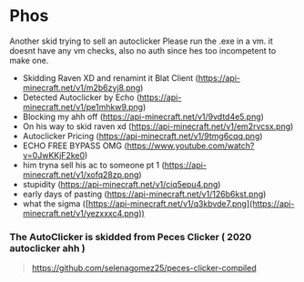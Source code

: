 # Phos

Another skid trying to sell an autoclicker
Please run the .exe in a vm. it doesnt have any vm checks, also no auth since hes too incompetent to make one.

- Skidding Raven XD and renamint it Blat Client
  (https://api-minecraft.net/v1/m2b6zyj8.png)
- Detected Autoclicker by Echo
  (https://api-minecraft.net/v1/pe1mhkw9.png)
- Blocking my ahh off
  (https://api-minecraft.net/v1/9vdtd4e5.png)
- On his way to skid raven xd
  (https://api-minecraft.net/v1/em2rvcsx.png)
- Autoclicker Pricing
  (https://api-minecraft.net/v1/9tmg6cqq.png)
- ECHO FREE BYPASS OMG
  (https://www.youtube.com/watch?v=0JwKKjF2ke0)
- him tryna sell his ac to someone pt 1
  (https://api-minecraft.net/v1/xofq28zp.png)
- stupidity
  (https://api-minecraft.net/v1/ciq5epu4.png)
- early days of pasting
  (https://api-minecraft.net/v1/126b6kst.png)
- what the sigma
  ([https://api-minecraft.net/v1/q3kbvde7.png](https://api-minecraft.net/v1/yezxxxc4.png))


### The AutoClicker is skidded from Peces Clicker ( 2020 autoclicker ahh )

> https://github.com/selenagomez25/peces-clicker-compiled

